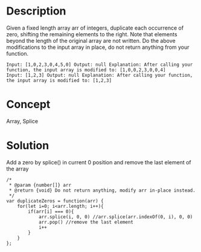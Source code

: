 # Description
Given a fixed length array arr of integers, duplicate each occurrence of zero, shifting the remaining elements to the right. Note that elements beyond the length of the original array are not written. Do the above modifications to the input array in place, do not return anything from your function.
```
Input: [1,0,2,3,0,4,5,0] Output: null Explanation: After calling your function, the input array is modified to: [1,0,0,2,3,0,0,4]
Input: [1,2,3] Output: null Explanation: After calling your function, the input array is modified to: [1,2,3]
```
# Concept
Array, Splice
# Solution
Add a zero by splice() in current 0 position and remove the last element of the array 
```
/*
 * @param {number[]} arr
 * @return {void} Do not return anything, modify arr in-place instead.
 */
var duplicateZeros = function(arr) {
    for(let i=0; i<arr.length; i++){
        if(arr[i] === 0){
            arr.splice(i, 0, 0) //arr.splice(arr.indexOf(0, i), 0, 0)
            arr.pop() //remove the last element
            i++
        }
    }
};
```
